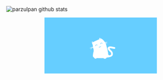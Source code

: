 ![parzulpan github stats](https://github-readme-stats.vercel.app/api?username=parzulpann&show_icons=true&theme=dracula)

<p align="center">
  <img src="https://github.com/parzulpan/parzulpan/blob/master/resources/header.gif" width="300"/> 
</p>
<br>
